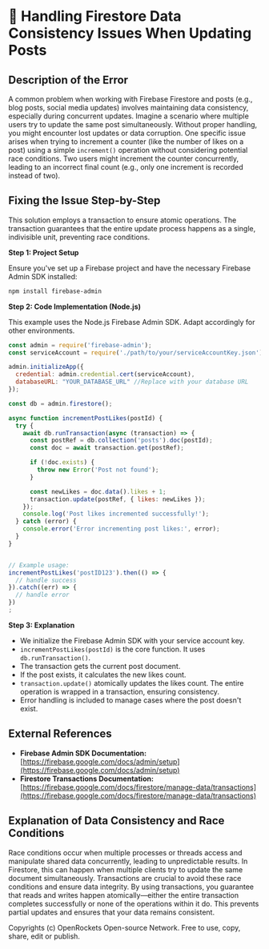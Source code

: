 # 🐞 Handling Firestore Data Consistency Issues When Updating Posts


## Description of the Error

A common problem when working with Firebase Firestore and posts (e.g., blog posts, social media updates) involves maintaining data consistency, especially during concurrent updates.  Imagine a scenario where multiple users try to update the same post simultaneously.  Without proper handling, you might encounter lost updates or data corruption.  One specific issue arises when trying to increment a counter (like the number of likes on a post) using a simple `increment()` operation without considering potential race conditions.  Two users might increment the counter concurrently, leading to an incorrect final count (e.g., only one increment is recorded instead of two).

## Fixing the Issue Step-by-Step

This solution employs a transaction to ensure atomic operations.  The transaction guarantees that the entire update process happens as a single, indivisible unit, preventing race conditions.

**Step 1: Project Setup**

Ensure you've set up a Firebase project and have the necessary Firebase Admin SDK installed:

```bash
npm install firebase-admin
```

**Step 2:  Code Implementation (Node.js)**

This example uses the Node.js Firebase Admin SDK. Adapt accordingly for other environments.

```javascript
const admin = require('firebase-admin');
const serviceAccount = require('./path/to/your/serviceAccountKey.json'); // Replace with your service account key

admin.initializeApp({
  credential: admin.credential.cert(serviceAccount),
  databaseURL: "YOUR_DATABASE_URL" //Replace with your database URL
});

const db = admin.firestore();

async function incrementPostLikes(postId) {
  try {
    await db.runTransaction(async (transaction) => {
      const postRef = db.collection('posts').doc(postId);
      const doc = await transaction.get(postRef);

      if (!doc.exists) {
        throw new Error('Post not found');
      }

      const newLikes = doc.data().likes + 1;
      transaction.update(postRef, { likes: newLikes });
    });
    console.log('Post likes incremented successfully!');
  } catch (error) {
    console.error('Error incrementing post likes:', error);
  }
}


// Example usage:
incrementPostLikes('postID123').then(() => {
  // handle success
}).catch((err) => {
  // handle error
})
;
```

**Step 3: Explanation**

* We initialize the Firebase Admin SDK with your service account key.
* `incrementPostLikes(postId)` is the core function. It uses `db.runTransaction()`.
* The transaction gets the current post document.
* If the post exists, it calculates the new likes count.
* `transaction.update()` atomically updates the likes count.  The entire operation is wrapped in a transaction, ensuring consistency.
* Error handling is included to manage cases where the post doesn't exist.


## External References

* **Firebase Admin SDK Documentation:** [https://firebase.google.com/docs/admin/setup](https://firebase.google.com/docs/admin/setup)
* **Firestore Transactions Documentation:** [https://firebase.google.com/docs/firestore/manage-data/transactions](https://firebase.google.com/docs/firestore/manage-data/transactions)


## Explanation of Data Consistency and Race Conditions

Race conditions occur when multiple processes or threads access and manipulate shared data concurrently, leading to unpredictable results.  In Firestore, this can happen when multiple clients try to update the same document simultaneously. Transactions are crucial to avoid these race conditions and ensure data integrity. By using transactions, you guarantee that reads and writes happen atomically—either the entire transaction completes successfully or none of the operations within it do. This prevents partial updates and ensures that your data remains consistent.


Copyrights (c) OpenRockets Open-source Network. Free to use, copy, share, edit or publish.

